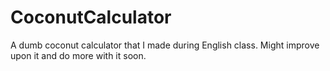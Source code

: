 # CoconutCalculator
A dumb coconut calculator that I made during English class. Might improve upon it and do more with it soon.
